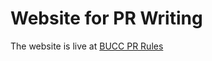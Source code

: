 # Website for PR Writing

The website is live at [BUCC PR Rules](https://sanjib-sen.github.io/bucc-pr-rules/)
